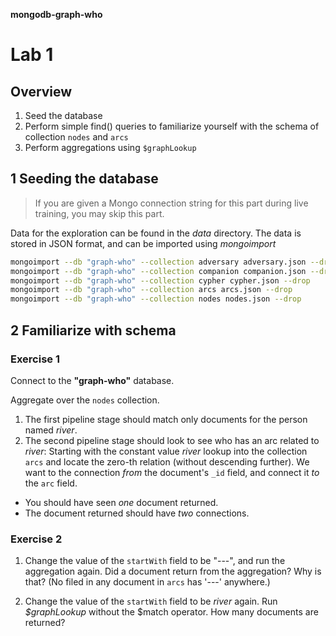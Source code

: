__mongodb-graph-who__

Lab 1
===========

Overview
-----------

1. Seed the database
1. Perform simple find() queries to familiarize yourself with the schema of collection `nodes` and `arcs`
1. Perform aggregations using `$graphLookup` 


## 1 Seeding the database

> If you are given a Mongo connection string for this part during live training, you may skip this part.

Data for the exploration can be found in the *data* directory.
The data is stored in JSON format, and can be imported using *mongoimport*

```bash
mongoimport --db "graph-who" --collection adversary adversary.json --drop
mongoimport --db "graph-who" --collection companion companion.json --drop
mongoimport --db "graph-who" --collection cypher cypher.json --drop
mongoimport --db "graph-who" --collection arcs arcs.json --drop
mongoimport --db "graph-who" --collection nodes nodes.json --drop
```

## 2 Familiarize with schema

### Exercise 1

Connect to the **"graph-who"** database.

Aggregate over the `nodes` collection.

1. The first pipeline stage should match only documents for the person named *river*.
1. The second pipeline stage should look to see who has an arc related to *river*:
   Starting with the constant value *river* lookup into the collection `arcs` and locate the zero-th relation (without descending further). We want to the connection _from_ the document's `_id` field, and connect it _to_ the `arc` field.

- You should have seen _one_ document returned.
- The document returned should have _two_ connections.

### Exercise 2
1. Change the value of the `startWith` field to be "---", and run the aggregation again.
Did a document return from the aggregation? Why is that? (No filed in any document in `arcs` has '---' anywhere.)

1. Change the value of the `startWith` field to be *river* again. Run _$graphLookup_ without the $match operator.
How many documents are returned?

<!--

db.nodes.find({name:'river'})
db.arcs.find()

db.nodes.aggregate([
    {$match:{name:'river'}},
    {$graphLookup : {
        from : 'arcs',
        startWith : 'river',
        connectFromField : '_id',
        connectToField : 'arc',
        as : 'arcs',
        maxDepth : 0
    	}
    }
])

db.nodes.aggregate([
    {$match:{name:'river'}},
    {$graphLookup : {
        from : 'arcs',
        startWith : '---',
        connectFromField : '_id',
        connectToField : 'arc',
        as : 'arcs',
        maxDepth : 0
    	}
    }
])


db.nodes.aggregate([
    {$graphLookup : {
        from : 'arcs',
        startWith : 'river',
        connectFromField : '_id',
        connectToField : 'arc',
        as : 'arcs',
        maxDepth : 0
    	}
    }
])



-->